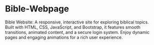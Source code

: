 # Bible-Webpage
Bible Website: A responsive, interactive site for exploring biblical topics. Built with HTML, CSS, JavaScript, and Bootstrap, it features smooth transitions, animated content, and a secure login system. Enjoy dynamic pages and engaging animations for a rich user experience.
